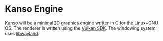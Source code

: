 # Kanso Engine

Kanso will be a minimal 2D graphics engine written in C for the Linux+GNU OS.
The renderer is written using the [Vulkan SDK](https://vulkan.lunarg.com).
The windowing system uses [libwayland](https://gitlab.freedesktop.org/wayland/wayland).
